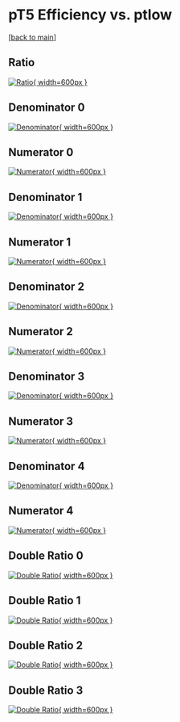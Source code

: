 # pT5 Efficiency vs. ptlow

[[back to main](./)]



## Ratio

[![Ratio](../mtv/var/pT5_xtr_211_0_eff_ptlow.png){ width=600px }](../mtv/var/pT5_xtr_211_0_eff_ptlow.pdf)

## Denominator 0

[![Denominator](../mtv/den/pT5_xtr_211_0_eff_ptlow_den0.png){ width=600px }](../mtv/den/pT5_xtr_211_0_eff_ptlow_den0.pdf)

## Numerator 0

[![Numerator](../mtv/num/pT5_xtr_211_0_eff_ptlow_num0.png){ width=600px }](../mtv/num/pT5_xtr_211_0_eff_ptlow_num0.pdf)

## Denominator 1

[![Denominator](../mtv/den/pT5_xtr_211_0_eff_ptlow_den1.png){ width=600px }](../mtv/den/pT5_xtr_211_0_eff_ptlow_den1.pdf)

## Numerator 1

[![Numerator](../mtv/num/pT5_xtr_211_0_eff_ptlow_num1.png){ width=600px }](../mtv/num/pT5_xtr_211_0_eff_ptlow_num1.pdf)

## Denominator 2

[![Denominator](../mtv/den/pT5_xtr_211_0_eff_ptlow_den2.png){ width=600px }](../mtv/den/pT5_xtr_211_0_eff_ptlow_den2.pdf)

## Numerator 2

[![Numerator](../mtv/num/pT5_xtr_211_0_eff_ptlow_num2.png){ width=600px }](../mtv/num/pT5_xtr_211_0_eff_ptlow_num2.pdf)

## Denominator 3

[![Denominator](../mtv/den/pT5_xtr_211_0_eff_ptlow_den3.png){ width=600px }](../mtv/den/pT5_xtr_211_0_eff_ptlow_den3.pdf)

## Numerator 3

[![Numerator](../mtv/num/pT5_xtr_211_0_eff_ptlow_num3.png){ width=600px }](../mtv/num/pT5_xtr_211_0_eff_ptlow_num3.pdf)

## Denominator 4

[![Denominator](../mtv/den/pT5_xtr_211_0_eff_ptlow_den4.png){ width=600px }](../mtv/den/pT5_xtr_211_0_eff_ptlow_den4.pdf)

## Numerator 4

[![Numerator](../mtv/num/pT5_xtr_211_0_eff_ptlow_num4.png){ width=600px }](../mtv/num/pT5_xtr_211_0_eff_ptlow_num4.pdf)

## Double Ratio 0

[![Double Ratio](../mtv/ratio/pT5_xtr_211_0_eff_ptlow_ratio0.png){ width=600px }](../mtv/ratio/pT5_xtr_211_0_eff_ptlow_ratio0.pdf)

## Double Ratio 1

[![Double Ratio](../mtv/ratio/pT5_xtr_211_0_eff_ptlow_ratio1.png){ width=600px }](../mtv/ratio/pT5_xtr_211_0_eff_ptlow_ratio1.pdf)

## Double Ratio 2

[![Double Ratio](../mtv/ratio/pT5_xtr_211_0_eff_ptlow_ratio2.png){ width=600px }](../mtv/ratio/pT5_xtr_211_0_eff_ptlow_ratio2.pdf)

## Double Ratio 3

[![Double Ratio](../mtv/ratio/pT5_xtr_211_0_eff_ptlow_ratio3.png){ width=600px }](../mtv/ratio/pT5_xtr_211_0_eff_ptlow_ratio3.pdf)

